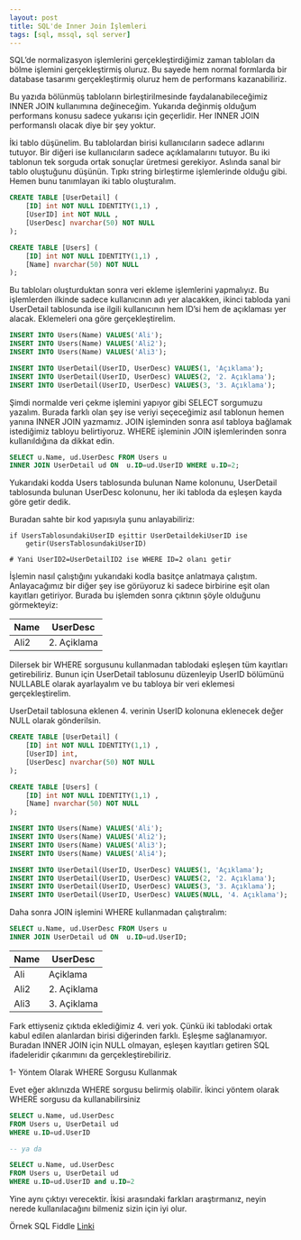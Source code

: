 ```yaml
---
layout: post
title: SQL'de Inner Join İşlemleri
tags: [sql, mssql, sql server]
---
```


SQL’de normalizasyon işlemlerini gerçekleştirdiğimiz zaman tabloları da bölme işlemini gerçekleştirmiş oluruz. Bu sayede hem normal formlarda bir database tasarımı gerçekleştirmiş oluruz hem de performans kazanabiliriz.
<!--more-->
Bu yazıda bölünmüş tabloların birleştirilmesinde faydalanabileceğimiz INNER JOIN kullanımına değineceğim. Yukarıda değinmiş olduğum performans konusu sadece yukarısı için geçerlidir. Her INNER JOIN performanslı olacak diye bir şey yoktur.

İki tablo düşünelim. Bu tablolardan birisi kullanıcıların sadece adlarını tutuyor. Bir diğeri ise kullanıcıların sadece açıklamalarını tutuyor. Bu iki tablonun tek sorguda ortak sonuçlar üretmesi gerekiyor. Aslında sanal bir tablo oluştuğunu düşünün. Tıpkı string birleştirme işlemlerinde olduğu gibi. Hemen bunu tanımlayan iki tablo oluşturalım.

```sql
CREATE TABLE [UserDetail] (
	[ID] int NOT NULL IDENTITY(1,1) ,
	[UserID] int NOT NULL ,
	[UserDesc] nvarchar(50) NOT NULL
);

CREATE TABLE [Users] (
	[ID] int NOT NULL IDENTITY(1,1) ,
	[Name] nvarchar(50) NOT NULL
);
```

Bu tabloları oluşturduktan sonra veri ekleme işlemlerini yapmalıyız. Bu işlemlerden ilkinde sadece kullanıcının adı yer alacakken, ikinci tabloda yani UserDetail tablosunda ise ilgili kullanıcının hem ID’si hem de açıklaması yer alacak. Eklemeleri ona göre gerçekleştirelim.

```sql
INSERT INTO Users(Name) VALUES('Ali');
INSERT INTO Users(Name) VALUES('Ali2');
INSERT INTO Users(Name) VALUES('Ali3');

INSERT INTO UserDetail(UserID, UserDesc) VALUES(1, 'Açıklama');
INSERT INTO UserDetail(UserID, UserDesc) VALUES(2, '2. Açıklama');
INSERT INTO UserDetail(UserID, UserDesc) VALUES(3, '3. Açıklama');
```

Şimdi normalde veri çekme işlemini yapıyor gibi SELECT sorgumuzu yazalım. Burada farklı olan şey ise veriyi seçeceğimiz asıl tablonun hemen yanına INNER JOIN yazmamız. JOIN işleminden sonra asıl tabloya bağlamak istediğimiz tabloyu belirtiyoruz. WHERE işleminin JOIN işlemlerinden sonra kullanıldığına da dikkat edin.

```sql
SELECT u.Name, ud.UserDesc FROM Users u
INNER JOIN UserDetail ud ON  u.ID=ud.UserID WHERE u.ID=2;
```

Yukarıdaki kodda Users tablosunda bulunan Name kolonunu, UserDetail tablosunda bulunan UserDesc kolonunu, her iki tabloda da eşleşen kayda göre getir dedik.

Buradan sahte bir kod yapısıyla şunu anlayabiliriz:

```
if UsersTablosundakiUserID eşittir UserDetaildekiUserID ise
	getir(UsersTablosundakiUserID)

# Yani UserID2=UserDetailID2 ise WHERE ID=2 olanı getir
```

İşlemin nasıl çalıştığını yukarıdaki kodla basitçe anlatmaya çalıştım. Anlayacağımız bir diğer şey ise görüyoruz ki sadece birbirine eşit olan kayıtları getiriyor. Burada bu işlemden sonra çıktının şöyle olduğunu görmekteyiz:

<table class="table table-hover">
	<thead>
		<tr>
			<th>Name</th>
			<th>UserDesc</th>
		</tr>
	</thead>
	<tbody>
		<tr>
			<td>Ali2</td>
			<td>2. Açiklama</td>
		</tr>
	</tbody>
</table>

Dilersek bir WHERE sorgusunu kullanmadan tablodaki eşleşen tüm kayıtları getirebiliriz. Bunun için UserDetail tablosunu düzenleyip UserID bölümünü NULLABLE olarak ayarlayalım ve bu tabloya bir veri eklemesi gerçekleştirelim.

UserDetail tablosuna eklenen 4. verinin UserID kolonuna eklenecek değer NULL olarak gönderilsin.

```sql
CREATE TABLE [UserDetail] (
	[ID] int NOT NULL IDENTITY(1,1) ,
	[UserID] int,
	[UserDesc] nvarchar(50) NOT NULL
);

CREATE TABLE [Users] (
	[ID] int NOT NULL IDENTITY(1,1) ,
	[Name] nvarchar(50) NOT NULL
);

INSERT INTO Users(Name) VALUES('Ali');
INSERT INTO Users(Name) VALUES('Ali2');
INSERT INTO Users(Name) VALUES('Ali3');
INSERT INTO Users(Name) VALUES('Ali4');

INSERT INTO UserDetail(UserID, UserDesc) VALUES(1, 'Açıklama');
INSERT INTO UserDetail(UserID, UserDesc) VALUES(2, '2. Açıklama');
INSERT INTO UserDetail(UserID, UserDesc) VALUES(3, '3. Açıklama');
INSERT INTO UserDetail(UserID, UserDesc) VALUES(NULL, '4. Açıklama');
```

Daha sonra JOIN işlemini WHERE kullanmadan çalıştıralım:

```sql
SELECT u.Name, ud.UserDesc FROM Users u
INNER JOIN UserDetail ud ON  u.ID=ud.UserID;
```

<table class="table table-hover">
	<thead>
		<tr>
			<th>Name</th>
			<th>UserDesc</th>
		</tr>
	</thead>
	<tbody>
		<tr>
			<td>Ali</td>
			<td>Açiklama</td>
		</tr>
		<tr>
			<td>Ali2</td>
			<td>2. Açiklama</td>
		</tr>
		<tr>
			<td>Ali3</td>
			<td>3. Açiklama</td>
		</tr>
	</tbody>
</table>

Fark ettiyseniz çıktıda eklediğimiz 4. veri yok. Çünkü iki tablodaki ortak kabul edilen alanlardan birisi diğerinden farklı. Eşleşme sağlanamıyor. Buradan INNER JOIN için NULL olmayan, eşleşen kayıtları getiren SQL ifadeleridir çıkarımını da gerçekleştirebiliriz.

1- Yöntem Olarak WHERE Sorgusu Kullanmak

Evet eğer aklınızda WHERE sorgusu belirmiş olabilir. İkinci yöntem olarak WHERE sorgusu da kullanabilirsiniz

```sql
SELECT u.Name, ud.UserDesc
FROM Users u, UserDetail ud
WHERE u.ID=ud.UserID

-- ya da

SELECT u.Name, ud.UserDesc
FROM Users u, UserDetail ud
WHERE u.ID=ud.UserID and u.ID=2
```

Yine aynı çıktıyı verecektir. İkisi arasındaki farkları araştırmanız, neyin nerede kullanılacağını bilmeniz sizin için iyi olur.

Örnek SQL Fiddle [Linki](http://sqlfiddle.com/#!6/1e87c/2)